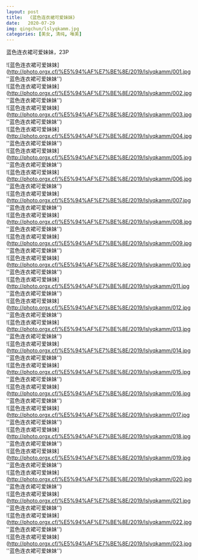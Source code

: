 ```yaml
---
layout: post
title:  《蓝色连衣裙可爱妹妹》
date:   2020-07-29
img: qingchun/lslyqkamm.jpg
categories: [美女, 清纯, 唯美]
---
```


蓝色连衣裙可爱妹妹，23P

![蓝色连衣裙可爱妹妹](http://photo.orgx.cf/%E5%94%AF%E7%BE%8E/2019/lslyqkamm/001.jpg ''蓝色连衣裙可爱妹妹'') <br>
![蓝色连衣裙可爱妹妹](http://photo.orgx.cf/%E5%94%AF%E7%BE%8E/2019/lslyqkamm/002.jpg ''蓝色连衣裙可爱妹妹'') <br>
![蓝色连衣裙可爱妹妹](http://photo.orgx.cf/%E5%94%AF%E7%BE%8E/2019/lslyqkamm/003.jpg ''蓝色连衣裙可爱妹妹'') <br>
![蓝色连衣裙可爱妹妹](http://photo.orgx.cf/%E5%94%AF%E7%BE%8E/2019/lslyqkamm/004.jpg ''蓝色连衣裙可爱妹妹'') <br>
![蓝色连衣裙可爱妹妹](http://photo.orgx.cf/%E5%94%AF%E7%BE%8E/2019/lslyqkamm/005.jpg ''蓝色连衣裙可爱妹妹'') <br>
![蓝色连衣裙可爱妹妹](http://photo.orgx.cf/%E5%94%AF%E7%BE%8E/2019/lslyqkamm/006.jpg ''蓝色连衣裙可爱妹妹'') <br>
![蓝色连衣裙可爱妹妹](http://photo.orgx.cf/%E5%94%AF%E7%BE%8E/2019/lslyqkamm/007.jpg ''蓝色连衣裙可爱妹妹'') <br>
![蓝色连衣裙可爱妹妹](http://photo.orgx.cf/%E5%94%AF%E7%BE%8E/2019/lslyqkamm/008.jpg ''蓝色连衣裙可爱妹妹'') <br>
![蓝色连衣裙可爱妹妹](http://photo.orgx.cf/%E5%94%AF%E7%BE%8E/2019/lslyqkamm/009.jpg ''蓝色连衣裙可爱妹妹'') <br>
![蓝色连衣裙可爱妹妹](http://photo.orgx.cf/%E5%94%AF%E7%BE%8E/2019/lslyqkamm/010.jpg ''蓝色连衣裙可爱妹妹'') <br>
![蓝色连衣裙可爱妹妹](http://photo.orgx.cf/%E5%94%AF%E7%BE%8E/2019/lslyqkamm/011.jpg ''蓝色连衣裙可爱妹妹'') <br>
![蓝色连衣裙可爱妹妹](http://photo.orgx.cf/%E5%94%AF%E7%BE%8E/2019/lslyqkamm/012.jpg ''蓝色连衣裙可爱妹妹'') <br>
![蓝色连衣裙可爱妹妹](http://photo.orgx.cf/%E5%94%AF%E7%BE%8E/2019/lslyqkamm/013.jpg ''蓝色连衣裙可爱妹妹'') <br>
![蓝色连衣裙可爱妹妹](http://photo.orgx.cf/%E5%94%AF%E7%BE%8E/2019/lslyqkamm/014.jpg ''蓝色连衣裙可爱妹妹'') <br>
![蓝色连衣裙可爱妹妹](http://photo.orgx.cf/%E5%94%AF%E7%BE%8E/2019/lslyqkamm/015.jpg ''蓝色连衣裙可爱妹妹'') <br>
![蓝色连衣裙可爱妹妹](http://photo.orgx.cf/%E5%94%AF%E7%BE%8E/2019/lslyqkamm/016.jpg ''蓝色连衣裙可爱妹妹'') <br>
![蓝色连衣裙可爱妹妹](http://photo.orgx.cf/%E5%94%AF%E7%BE%8E/2019/lslyqkamm/017.jpg ''蓝色连衣裙可爱妹妹'') <br>
![蓝色连衣裙可爱妹妹](http://photo.orgx.cf/%E5%94%AF%E7%BE%8E/2019/lslyqkamm/018.jpg ''蓝色连衣裙可爱妹妹'') <br>
![蓝色连衣裙可爱妹妹](http://photo.orgx.cf/%E5%94%AF%E7%BE%8E/2019/lslyqkamm/019.jpg ''蓝色连衣裙可爱妹妹'') <br>
![蓝色连衣裙可爱妹妹](http://photo.orgx.cf/%E5%94%AF%E7%BE%8E/2019/lslyqkamm/020.jpg ''蓝色连衣裙可爱妹妹'') <br>
![蓝色连衣裙可爱妹妹](http://photo.orgx.cf/%E5%94%AF%E7%BE%8E/2019/lslyqkamm/021.jpg ''蓝色连衣裙可爱妹妹'') <br>
![蓝色连衣裙可爱妹妹](http://photo.orgx.cf/%E5%94%AF%E7%BE%8E/2019/lslyqkamm/022.jpg ''蓝色连衣裙可爱妹妹'') <br>
![蓝色连衣裙可爱妹妹](http://photo.orgx.cf/%E5%94%AF%E7%BE%8E/2019/lslyqkamm/023.jpg ''蓝色连衣裙可爱妹妹'') <br>
